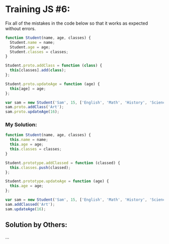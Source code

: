 # Training JS #6:

Fix all of the mistakes in the code below so that it works as expected without errors.

```js
function Student(name, age, classes) {
  Student.name = name;
  Student.age = age;
  Student.classes = classes;
}

Student.proto.addClass = function (class) {
  this[classes].add(class);
};

Student.proto.updateAge = function (age) {
  this[age] = age;
};

var sam = new Student('Sam', 15, ['English', 'Math', 'History', 'Science']);
sam.proto.addClass('Art');
sam.proto.updateAge(16);
```

### My Solution:

```js
function Student(name, age, classes) {
  this.name = name;
  this.age = age;
  this.classes = classes;
}

Student.prototype.addClassed = function (classed) {
  this.classes.push(classed);
};

Student.prototype.updateAge = function (age) {
  this.age = age;
};

var sam = new Student('Sam', 15, ['English', 'Math', 'History', 'Science']);
sam.addClassed('Art');
sam.updateAge(16);
```

## Solution by Others:

...
